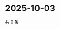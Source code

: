 # 2025-10-03

共 0 条

<!-- BEGIN ZHIHUVIDEO -->
<!-- 最后更新时间 Fri Oct 03 2025 01:13:54 GMT+0800 (China Standard Time) -->

<!-- END ZHIHUVIDEO -->
